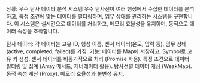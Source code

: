 상황: 우주 탐사 데이터 분석 시스템
우주 탐사선이 여러 행성에서 수집한 데이터를 분석하고, 특정 조건에 맞는 데이터를 필터링하며, 임무 상태를 관리하는 시스템을 구현합니다. 이 시스템은 실시간으로 데이터를 처리하고, 메모리 효율성을 유지하며, 동적으로 데이터 속성을 조작합니다. 

탐사 데이터: 각 데이터는 고유 ID, 행성 이름, 센서 데이터(온도, 압력 등), 임무 상태(active, completed, failed)를 가짐.
기능:
데이터를 Map에 저장하고, Symbol로 고유 키 생성.
센서 데이터를 비동기적으로 처리 (Promise 사용).
특정 조건으로 데이터 필터링 및 집계 (Array 메서드, 제너레이터 활용).
탐사선별 데이터 캐싱 (WeakMap).
동적 속성 계산 (Proxy).
메모리 효율성과 불변성 유지.